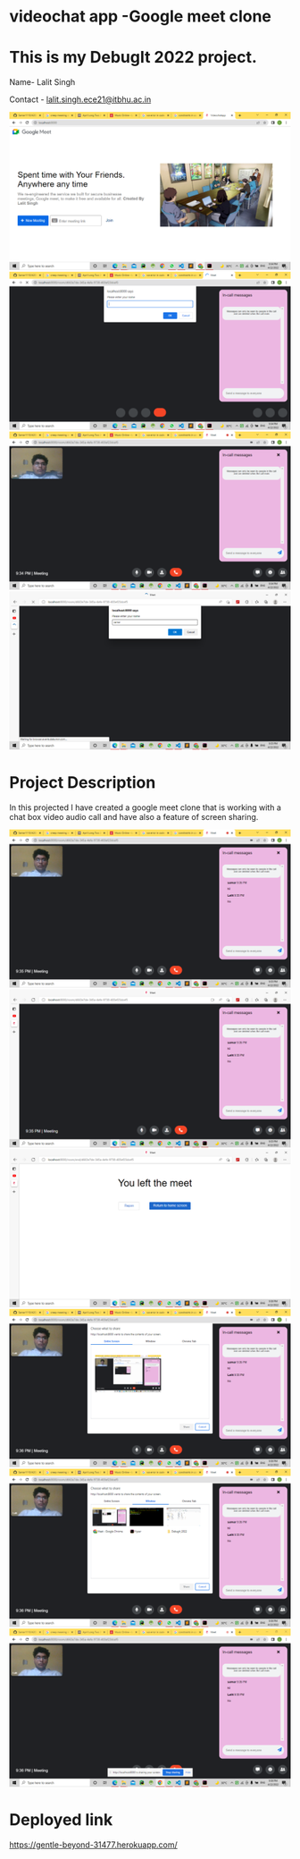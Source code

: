 # videochat app -Google meet clone




# This is my DebugIt 2022 project.


Name- Lalit Singh

Contact - lalit.singh.ece21@itbhu.ac.in


![alt text](https://github.com/9389lalit/vc-app/blob/master/image/1.png?raw=true)
![alt text](https://github.com/9389lalit/vc-app/blob/master/image/2.png?raw=true)
![alt text](https://github.com/9389lalit/vc-app/blob/master/image/3.png?raw=true)
![alt text](https://github.com/9389lalit/vc-app/blob/master/image/4.png?raw=true)

# Project Description

In this projected I have created a google meet clone that is working with a chat box video audio call and have also a feature of screen sharing.


![alt text](https://github.com/9389lalit/vc-app/blob/master/image/5.png?raw=true)
![alt text](https://github.com/9389lalit/vc-app/blob/master/image/6.png?raw=true)
![alt text](https://github.com/9389lalit/vc-app/blob/master/image/7.png?raw=true)
![alt text](https://github.com/9389lalit/vc-app/blob/master/image/8.png?raw=true)
![alt text](https://github.com/9389lalit/vc-app/blob/master/image/9.png?raw=true)
![alt text](https://github.com/9389lalit/vc-app/blob/master/image/10.png?raw=true)


# Deployed link

https://gentle-beyond-31477.herokuapp.com/

